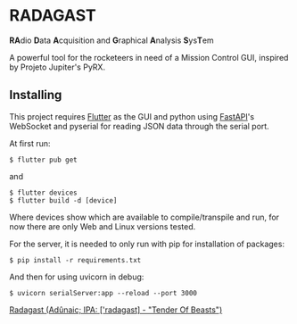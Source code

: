 # RADAGAST

**RA**dio **D**ata **A**cquisition and **G**raphical **A**nalysis **S**ys**T**em

A powerful tool for the rocketeers in need of a Mission Control GUI, inspired by Projeto Jupiter's PyRX.

## Installing

This project requires [Flutter](https://docs.flutter.dev/get-started/install) as the GUI and python using [FastAPI](https://fastapi.tiangolo.com/)'s WebSocket and pyserial for reading JSON data through the serial port.

At first run:

```
$ flutter pub get
```

and

```
$ flutter devices
$ flutter build -d [device]
```

Where devices show which are available to compile/transpile and run, for now there are only Web and Linux versions tested.

For the server, it is needed to only run with pip for installation of packages:

```
$ pip install -r requirements.txt
```

And then for using uvicorn in debug:

```
$ uvicorn serialServer:app --reload --port 3000
```

[Radagast (Adûnaic; IPA: ['radagast] - "Tender Of Beasts")](https://lotr.fandom.com/wiki/Radagast)
